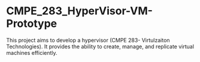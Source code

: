 # CMPE_283_HyperVisor-VM-Prototype

This project aims to develop a hypervisor (CMPE 283- Virtulzaiton Technologies). It provides the ability to create, manage, and replicate virtual machines efficiently.  
 
